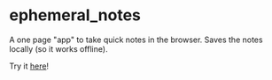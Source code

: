 # ephemeral_notes
A one page "app" to take quick notes in the browser.
Saves the notes locally (so it works offline).

Try it [here](http://paulofilip3.github.io/ephemeral_notes/)!

